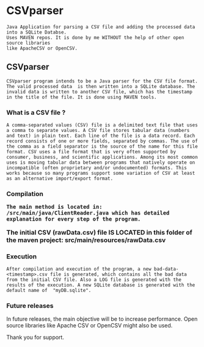 # CSVparser
    Java Application for parsing a CSV file and adding the processed data into a SQLite Databse.
    Uses MAVEN repos. It is done by me WITHOUT the help of other open source libraries
    like ApacheCSV or OpenCSV.

<h2>CSVparser</h2>

    CSVparser program intends to be a Java parser for the CSV file format. The valid processed data  is then written into a SQLite database. The invalid data is written to another CSV file, which has the timestamp in the title of the file. It is done using MAVEN tools.

<h3>What is a CSV file ?</h3>

    A comma-separated values (CSV) file is a delimited text file that uses a comma to separate values. A CSV file stores tabular data (numbers and text) in plain text. Each line of the file is a data record. Each record consists of one or more fields, separated by commas. The use of the comma as a field separator is the source of the name for this file format. CSV uses a file format that is very often supported by consumer, business, and scientific applications. Among its most common uses is moving tabular data between programs that natively operate on incompatible (often proprietary and/or undocumented) formats. This works because so many programs support some variation of CSV at least as an alternative import/export format.

<h3>Compilation</3>

    The main method is located in: /src/main/java/ClientReader.java which has detailed explanation for every step of the program. 
The initial CSV (rawData.csv) file IS LOCATED in this folder of the maven project: src/main/resources/rawData.csv

<h3> Execution </h3>

    After compilation and execution of the program, a new bad-data-<timestamp>.csv file is generated, which contains all the bad data from the initial CSV file. Also a LOG file is generated with the results of the execution. A new SQLite database is generated with the default name of  "myDB.sqlite". 

<h3>Future releases</h3>
    In future releases, the main objective will be to increase performance. Open source libraries like Apache CSV or OpenCSV might also be used.

Thank you for support.
